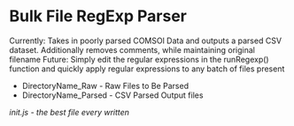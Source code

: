 # Bulk File RegExp Parser

Currently: Takes in poorly parsed COMSOl Data and outputs a parsed CSV dataset. Additionally removes comments, while maintaining original filename
Future: Simply edit the regular expressions in the runRegexp() function and quickly apply regular expressions to any batch of files present

- DirectoryName_Raw - Raw Files to Be Parsed
- DirectoryName_Parsed - CSV Parsed Output files

*init.js - the best file every written*
